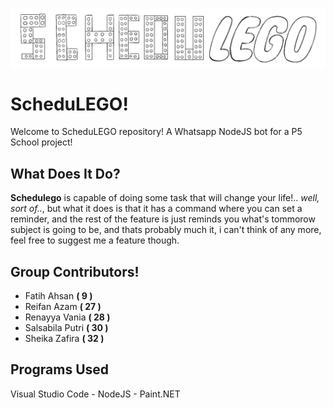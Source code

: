 ![alt text](https://github.com/Varnilla/schedulego/blob/main/assets/banner.png?raw=true)

# ScheduLEGO!

Welcome to ScheduLEGO repository! A Whatsapp NodeJS bot for a P5 School project!

## What Does It Do?

**Schedulego** is capable of doing some task that will change your life!.. *well, sort of..*, but what it does is that it has a command where you can set a reminder, and the rest of the feature is just reminds you what's tommorow subject is going to be, and thats probably much it, i can't think of any more, feel free to suggest me a feature though.

## Group Contributors!

- Fatih Ahsan **( 9 )**
- Reifan Azam **( 27 )**
- Renayya Vania **( 28 )**
- Salsabila Putri **( 30 )**
- Sheika Zafira **( 32 )**

## Programs Used
Visual Studio Code - NodeJS - Paint.NET 
